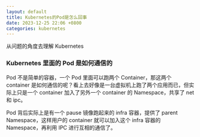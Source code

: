 ```yaml
---
layout: default
title: Kubernetes的Pod是怎么回事
date: 2023-12-25 22:06 +0800
categories: kubernetes
---
```


从问题的角度去理解 Kubernetes

### Kubernetes 里面的 Pod 是如何通信的

Pod 不是简单的容器，一个 Pod 里面可以跑两个 Container，那这两个 container 是如何通信的呢？看上去好像是一台虚拟机上跑了两个应用而已，但实际上只是一个 container 加入了另外一个 container 的 Namespace，共享了 net 和 ipc。

Pod 背后实际上是有一个 pause 镜像跑起来的 infra 容器，提供了 parent Namespace，这样用户的 container 就可以加入这个 infra 容器的 Namespace，再利用 IPC 进行互相的通信了。
